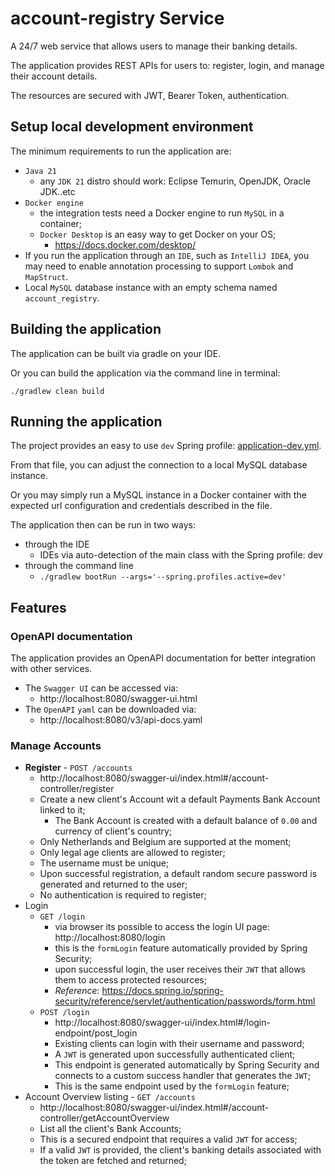 # account-registry Service

A 24/7 web service that allows users to manage their banking details.

The application provides REST APIs for users to: register, login, and manage their account
details.

The resources are secured with JWT, Bearer Token, authentication.

## Setup local development environment

The minimum requirements to run the application are:

- ``Java 21``
    - any ``JDK 21`` distro should work: Eclipse Temurin, OpenJDK, Oracle JDK..etc
- ``Docker engine``
    - the integration tests need a Docker engine to run `MySQL` in a container;
    - `Docker Desktop` is an easy way to get Docker on your OS;
        - https://docs.docker.com/desktop/
- If you run the application through an `IDE`, such as `IntelliJ IDEA`, you may need to enable
  annotation processing to support `Lombok` and `MapStruct`.
- Local ``MySQL`` database instance with an empty schema named ``account_registry``.

## Building the application

The application can be built via gradle on your IDE.

Or you can build the application via the command line in terminal:

````./gradlew clean build````

## Running the application

The project provides an easy to use ``dev`` Spring profile:
[application-dev.yml](src/main/resources/application-dev.yml).

From that file, you can adjust the connection to a local MySQL database instance.

Or you may simply run a MySQL instance in a Docker container with the expected url configuration
and credentials described in the file.

The application then can be run in two ways:

- through the IDE
    - IDEs via auto-detection of the main class with the Spring profile: dev
- through the command line
    - ```./gradlew bootRun --args='--spring.profiles.active=dev'```

## Features

### OpenAPI documentation

The application provides an OpenAPI documentation for better integration with other services.

- The `Swagger UI` can be accessed via:
    - http://localhost:8080/swagger-ui.html
- The `OpenAPI` `yaml` can be downloaded via:
    - http://localhost:8080/v3/api-docs.yaml

### Manage Accounts

- **Register** - ````POST /accounts````
    - http://localhost:8080/swagger-ui/index.html#/account-controller/register
    - Create a new client's Account wit a default Payments Bank Account linked to it;
        - The Bank Account is created with a default balance of `0.00` and currency of client's
          country;
    - Only Netherlands and Belgium are supported at the moment;
    - Only legal age clients are allowed to register;
    - The username must be unique;
    - Upon successful registration, a default random secure password is generated and returned to
      the user;
    - No authentication is required to register;
- Login 
  - ```GET /login```
    - via browser its possible to access the login UI page: http://localhost:8080/login
    - this is the ``formLogin`` feature automatically provided by Spring Security;
    - upon successful login, the user receives their `JWT` that allows them to access protected
      resources;
    - *Reference*: https://docs.spring.io/spring-security/reference/servlet/authentication/passwords/form.html
  - ````POST /login````
    - http://localhost:8080/swagger-ui/index.html#/login-endpoint/post_login
    - Existing clients can login with their username and password;
    - A `JWT` is generated upon successfully authenticated client;
    - This endpoint is generated automatically by Spring Security and connects to a custom 
      success handler that generates the `JWT`;
    - This is the same endpoint used by the `formLogin` feature;
- Account Overview listing - ````GET /accounts````
    - http://localhost:8080/swagger-ui/index.html#/account-controller/getAccountOverview
    - List all the client's Bank Accounts;
    - This is a secured endpoint that requires a valid `JWT` for access;
    - If a valid `JWT` is provided, the client's banking details associated with the token are
      fetched and returned;